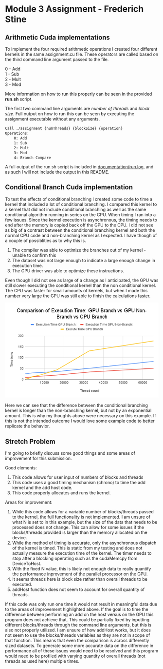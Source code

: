 # Module 3 Assignment - Frederich Stine

## Arithmetic Cuda implementations

To implement the four required arithmetic operations I created four different kernels in the same assignment.cu file.
These operators are called based on the third command line argument passed to the file.

0 - Add  
1 - Sub  
2 - Mult  
3 - Mod  

More information on how to run this properly can be seen in the provided **run.sh** script.

The first two command line arguments are *number of threads* and *block size*. Full output on how to run this can be seen by 
executing the assignment executable without any arguments.

```
Call ./assignment {numThreads} {blockSize} {operation}
Operations:
    0: Add
    1: Sub
    2: Mult
    3: Mod
    4: Branch Compare
```

A full output of the run.sh script is included in [documentation/run.log](documentation/run.log), and as such I will not include the output in this README.

## Conditional Branch Cuda implementation

To test the effects of conditional branching I created some code to time a kernel that included a lot of conditional branching.
I compared this kernel to a kernel that did not include conditional branching as well as the same conditional algorithm running in series on the CPU.
When timing I ran into a few issues. Since the kernel execution is asynchronous, the timing needs to end after the memory is copied back off the GPU to the CPU.
I did not see as big of a contrast between the conditional branching kernel and both the normal CPU code and non-branching kernel as I expected.
I have though of a couple of possiblities as to why this is.

1. The compiler was able to optimize the branches out of my kernel - unable to confirm this
2. The dataset was not large enough to indicate a large enough change in execution time.
3. The GPU driver was able to optimize these instructions.

Even though I did not see as large of a change as I anticipated, the GPU was still slower executing the conditional kernel than the non conditional kernel.
The CPU was faster for small amounts of kernels, but when I made this number very large the GPU was still able to finish the calculations faster.

![Graph of performance](documentation/branch_timing_chart.png)

Here we can see that the difference between the conditional branching kernel is longer than the non-branching kernel, but not by an exponential amount.
This is why my thoughts above were necessary on this example. If this is not the intended outcome I would love some example code to better replicate the behavior.

## Stretch Problem 

I'm going to briefly discuss some good things and some areas of improvement for this submission.

Good elements:
1. This code allows for user input of numbers of blocks and threads
2. This code uses a good timing mechanism (chrono) to time the add kernel and the add host code.
3. This code properly allocates and runs the kernel.

Areas for improvement:
1. While this code allows for a variable number of blocks/threads passed to the kernel, the full functionality is not implemented. I am unsure of what N is set to in this example, but the size of the data that needs to be processed does not change. This can allow for some issues if the blocks/threads provided is larger than the memory allocated on the device.
2. While the method of timing is accurate, only the asynchronous dispatch of the kernel is timed. This is static from my testing and does not actually measure the execution time of the kernel. The timer needs to stop after a blocking operating such as the cudaMemcpy from DeviceToHost.
3. With the fixed N value, this is likely not enough data to really quantify the performance inprovement of the parallel processor on the GPU.
4. It seems threads here is block size rather than overall threads to be executed.
5. addHost function does not seem to account for overall quantity of threads.

If this code was only run one time it would not result in meaningful data due to the areas of improvement highlighted above. If the goal is to time the difference between performing an add on the host versus on the GPU this program does not achieve that. This could be partially fixed by inputting different blocks/threads through the command line arguments, but this is also not properly utilized. I am unsure of how addHost works, but it does not seem to use the blocks/threads variables as they are not in scope of that function. This means that even the comparison is across differently sized datasets. To generate some more accurate data on the difference in performance all of these issues would need to be resolved and this program would need to be profiled with varying quantity of overall threads (not threads as used here) multiple times.

